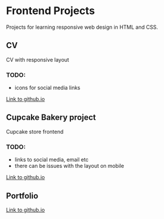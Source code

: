 # Frontend Projects 

Projects for learning responsive web design in HTML and CSS.

## CV 

CV with responsive layout

### TODO:

- icons for social media links

[Link to github.io](https://robotsson.github.io/cv/index.html)

## Cupcake Bakery project

Cupcake store frontend

### TODO:

- links to social media, email etc
- there can be issues with the layout on mobile

[Link to github.io](https://robotsson.github.io/cakery/index.html)

## Portfolio

[Link to github.io](https://robotsson.github.io/portfolio/index.html)
